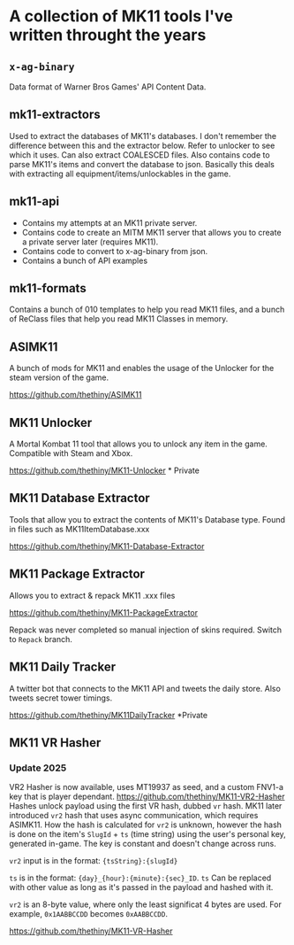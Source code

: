 # A collection of MK11 tools I've written throught the years

## `x-ag-binary`
Data format of Warner Bros Games' API Content Data.

## mk11-extractors
Used to extract the databases of MK11's databases. I don't remember the difference between this and the extractor below. Refer to unlocker to see which it uses.
Can also extract COALESCED files.
Also contains code to parse MK11's items and convert the database to json. Basically this deals with extracting all equipment/items/unlockables in the game.

## mk11-api
- Contains my attempts at an MK11 private server.
- Contains code to create an MITM MK11 server that allows you to create a private server later (requires MK11).
- Contains code to convert to x-ag-binary from json.
- Contains a bunch of API examples

## mk11-formats
Contains a bunch of 010 templates to help you read MK11 files, and a bunch of ReClass files that help you read MK11 Classes in memory.

## ASIMK11
A bunch of mods for MK11 and enables the usage of the Unlocker for the steam version of the game.

https://github.com/thethiny/ASIMK11

## MK11 Unlocker
A Mortal Kombat 11 tool that allows you to unlock any item in the game.
Compatible with Steam and Xbox.

https://github.com/thethiny/MK11-Unlocker * Private

## MK11 Database Extractor
Tools that allow you to extract the contents of MK11's Database type.
Found in files such as MK11ItemDatabase.xxx

https://github.com/thethiny/MK11-Database-Extractor

## MK11 Package Extractor
Allows you to extract & repack MK11 .xxx files

https://github.com/thethiny/MK11-PackageExtractor

Repack was never completed so manual injection of skins required.
Switch to `Repack` branch.


## MK11 Daily Tracker
A twitter bot that connects to the MK11 API and tweets the daily store.
Also tweets secret tower timings.

https://github.com/thethiny/MK11DailyTracker
*Private

## MK11 VR Hasher
### Update 2025
VR2 Hasher is now available, uses MT19937 as seed, and a custom FNV1-a key that is player dependant.
https://github.com/thethiny/MK11-VR2-Hasher
Hashes unlock payload using the first VR hash, dubbed `vr` hash. MK11 later introduced `vr2` hash that uses async communication, which requires ASIMK11. How the hash is calculated for `vr2` is unknown, however the hash is done on the item's `SlugId` + `ts` (time string) using the user's personal key, generated in-game. The key is constant and doesn't change across runs.

`vr2` input is in the format: `{tsString}:{slugId}`

`ts` is in the format: `{day}_{hour}:{minute}:{sec}_ID`. `ts` Can be replaced with other value as long as it's passed in the payload and hashed with it.

`vr2` is an 8-byte value, where only the least significat 4 bytes are used. For example, `0x1AABBCCDD` becomes `0xAABBCCDD`.


https://github.com/thethiny/MK11-VR-Hasher
